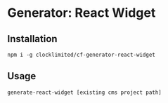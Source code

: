 # Generator: React Widget

## Installation

```
npm i -g clocklimited/cf-generator-react-widget
```

## Usage

```
generate-react-widget [existing cms project path]
```

